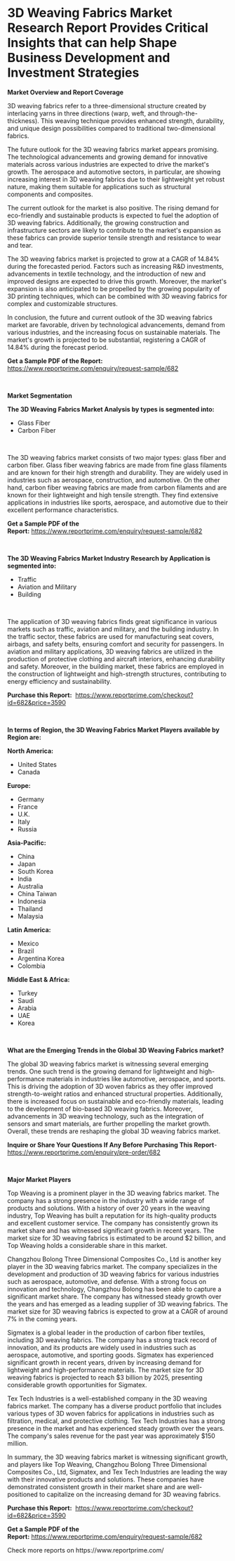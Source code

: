 <p><h1>3D Weaving Fabrics Market Research Report Provides Critical Insights that can help Shape Business Development and Investment Strategies</h1></p><p><strong>Market Overview and Report Coverage</strong></p>
<p><p>3D weaving fabrics refer to a three-dimensional structure created by interlacing yarns in three directions (warp, weft, and through-the-thickness). This weaving technique provides enhanced strength, durability, and unique design possibilities compared to traditional two-dimensional fabrics.</p><p>The future outlook for the 3D weaving fabrics market appears promising. The technological advancements and growing demand for innovative materials across various industries are expected to drive the market's growth. The aerospace and automotive sectors, in particular, are showing increasing interest in 3D weaving fabrics due to their lightweight yet robust nature, making them suitable for applications such as structural components and composites.</p><p>The current outlook for the market is also positive. The rising demand for eco-friendly and sustainable products is expected to fuel the adoption of 3D weaving fabrics. Additionally, the growing construction and infrastructure sectors are likely to contribute to the market's expansion as these fabrics can provide superior tensile strength and resistance to wear and tear.</p><p>The 3D weaving fabrics market is projected to grow at a CAGR of 14.84% during the forecasted period. Factors such as increasing R&D investments, advancements in textile technology, and the introduction of new and improved designs are expected to drive this growth. Moreover, the market's expansion is also anticipated to be propelled by the growing popularity of 3D printing techniques, which can be combined with 3D weaving fabrics for complex and customizable structures.</p><p>In conclusion, the future and current outlook of the 3D weaving fabrics market are favorable, driven by technological advancements, demand from various industries, and the increasing focus on sustainable materials. The market's growth is projected to be substantial, registering a CAGR of 14.84% during the forecast period.</p></p>
<p><strong>Get a Sample PDF of the Report:</strong> <a href="https://www.reportprime.com/enquiry/request-sample/682">https://www.reportprime.com/enquiry/request-sample/682</a></p>
<p>&nbsp;</p>
<p><strong>Market Segmentation</strong></p>
<p><strong>The 3D Weaving Fabrics Market Analysis by types is segmented into:</strong></p>
<p><ul><li>Glass Fiber</li><li>Carbon Fiber</li></ul></p>
<p>&nbsp;</p>
<p><p>The 3D weaving fabrics market consists of two major types: glass fiber and carbon fiber. Glass fiber weaving fabrics are made from fine glass filaments and are known for their high strength and durability. They are widely used in industries such as aerospace, construction, and automotive. On the other hand, carbon fiber weaving fabrics are made from carbon filaments and are known for their lightweight and high tensile strength. They find extensive applications in industries like sports, aerospace, and automotive due to their excellent performance characteristics.</p></p>
<p><strong>Get a Sample PDF of the Report:</strong>&nbsp;<a href="https://www.reportprime.com/enquiry/request-sample/682">https://www.reportprime.com/enquiry/request-sample/682</a></p>
<p>&nbsp;</p>
<p><strong>The 3D Weaving Fabrics Market Industry Research by Application is segmented into:</strong></p>
<p><ul><li>Traffic</li><li>Aviation and Military</li><li>Building</li></ul></p>
<p>&nbsp;</p>
<p><p>The application of 3D weaving fabrics finds great significance in various markets such as traffic, aviation and military, and the building industry. In the traffic sector, these fabrics are used for manufacturing seat covers, airbags, and safety belts, ensuring comfort and security for passengers. In aviation and military applications, 3D weaving fabrics are utilized in the production of protective clothing and aircraft interiors, enhancing durability and safety. Moreover, in the building market, these fabrics are employed in the construction of lightweight and high-strength structures, contributing to energy efficiency and sustainability.</p></p>
<p><strong>Purchase this Report:</strong>&nbsp; <a href="https://www.reportprime.com/checkout?id=682&price=3590">https://www.reportprime.com/checkout?id=682&price=3590</a></p>
<p>&nbsp;</p>
<p><strong>In terms of Region, the 3D Weaving Fabrics Market Players available by Region are:</strong></p>
<p>
    <p> <strong> North America: </strong>
        <ul>
            <li>United States</li>
            <li>Canada</li>
        </ul>
        </p> 
    <p> <strong> Europe: </strong>
        <ul>
            <li>Germany</li>
            <li>France</li>
            <li>U.K.</li>
            <li>Italy</li>
            <li>Russia</li>
        </ul>
        </p> 
    <p> <strong> Asia-Pacific: </strong>
        <ul>
            <li>China</li>
            <li>Japan</li>
            <li>South Korea</li>
            <li>India</li>
            <li>Australia</li>
            <li>China Taiwan</li>
            <li>Indonesia</li>
            <li>Thailand</li>
            <li>Malaysia</li>
        </ul>
        </p> 
    <p> <strong> Latin America: </strong>
        <ul>
            <li>Mexico</li>
            <li>Brazil</li>
            <li>Argentina Korea</li>
            <li>Colombia</li>
        </ul>
        </p> 
    <p> <strong> Middle East & Africa: </strong>
        <ul>
            <li>Turkey</li>
            <li>Saudi</li>
            <li>Arabia</li>
            <li>UAE</li>
            <li>Korea</li>
        </ul>
    </p>
    </p>
<p>&nbsp;</p>
<p><strong>What are the Emerging Trends in the Global 3D Weaving Fabrics market?</strong></p>
<p><p>The global 3D weaving fabrics market is witnessing several emerging trends. One such trend is the growing demand for lightweight and high-performance materials in industries like automotive, aerospace, and sports. This is driving the adoption of 3D woven fabrics as they offer improved strength-to-weight ratios and enhanced structural properties. Additionally, there is increased focus on sustainable and eco-friendly materials, leading to the development of bio-based 3D weaving fabrics. Moreover, advancements in 3D weaving technology, such as the integration of sensors and smart materials, are further propelling the market growth. Overall, these trends are reshaping the global 3D weaving fabrics market.</p></p>
<p><strong>Inquire or Share Your Questions If Any Before Purchasing This Report</strong>- <a href="https://www.reportprime.com/enquiry/pre-order/682">https://www.reportprime.com/enquiry/pre-order/682</a></p>
<p>&nbsp;</p>
<p><strong>Major Market Players</strong></p>
<p><p>Top Weaving is a prominent player in the 3D weaving fabrics market. The company has a strong presence in the industry with a wide range of products and solutions. With a history of over 20 years in the weaving industry, Top Weaving has built a reputation for its high-quality products and excellent customer service. The company has consistently grown its market share and has witnessed significant growth in recent years. The market size for 3D weaving fabrics is estimated to be around $2 billion, and Top Weaving holds a considerable share in this market.</p><p>Changzhou Bolong Three Dimensional Composites Co., Ltd is another key player in the 3D weaving fabrics market. The company specializes in the development and production of 3D weaving fabrics for various industries such as aerospace, automotive, and defense. With a strong focus on innovation and technology, Changzhou Bolong has been able to capture a significant market share. The company has witnessed steady growth over the years and has emerged as a leading supplier of 3D weaving fabrics. The market size for 3D weaving fabrics is expected to grow at a CAGR of around 7% in the coming years.</p><p>Sigmatex is a global leader in the production of carbon fiber textiles, including 3D weaving fabrics. The company has a strong track record of innovation, and its products are widely used in industries such as aerospace, automotive, and sporting goods. Sigmatex has experienced significant growth in recent years, driven by increasing demand for lightweight and high-performance materials. The market size for 3D weaving fabrics is projected to reach $3 billion by 2025, presenting considerable growth opportunities for Sigmatex.</p><p>Tex Tech Industries is a well-established company in the 3D weaving fabrics market. The company has a diverse product portfolio that includes various types of 3D woven fabrics for applications in industries such as filtration, medical, and protective clothing. Tex Tech Industries has a strong presence in the market and has experienced steady growth over the years. The company's sales revenue for the past year was approximately $150 million.</p><p>In summary, the 3D weaving fabrics market is witnessing significant growth, and players like Top Weaving, Changzhou Bolong Three Dimensional Composites Co., Ltd, Sigmatex, and Tex Tech Industries are leading the way with their innovative products and solutions. These companies have demonstrated consistent growth in their market share and are well-positioned to capitalize on the increasing demand for 3D weaving fabrics.</p></p>
<p><strong>Purchase this Report:</strong>&nbsp;&nbsp;<a href="https://www.reportprime.com/checkout?id=682&price=3590">https://www.reportprime.com/checkout?id=682&price=3590</a></p>
<p></p>
<p><strong>Get a Sample PDF of the Report:</strong>&nbsp;<a href="https://www.reportprime.com/enquiry/request-sample/682">https://www.reportprime.com/enquiry/request-sample/682</a></p>
<p>Check more reports on https://www.reportprime.com/</p>